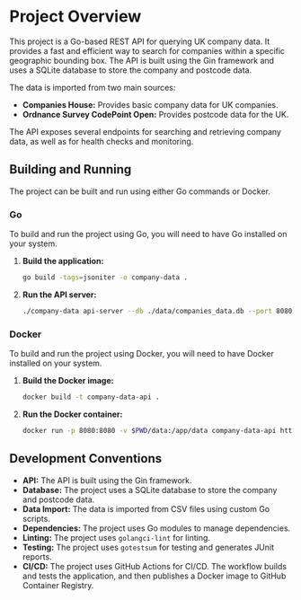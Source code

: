 # Project Overview

This project is a Go-based REST API for querying UK company data. It provides a fast and efficient way to search for companies within a specific geographic bounding box. The API is built using the Gin framework and uses a SQLite database to store the company and postcode data.

The data is imported from two main sources:

*   **Companies House:** Provides basic company data for UK companies.
*   **Ordnance Survey CodePoint Open:** Provides postcode data for the UK.

The API exposes several endpoints for searching and retrieving company data, as well as for health checks and monitoring.

## Building and Running

The project can be built and run using either Go commands or Docker.

### Go

To build and run the project using Go, you will need to have Go installed on your system.

1.  **Build the application:**

    ```sh
    go build -tags=jsoniter -o company-data .
    ```

2.  **Run the API server:**

    ```sh
    ./company-data api-server --db ./data/companies_data.db --port 8080
    ```

### Docker

To build and run the project using Docker, you will need to have Docker installed on your system.

1.  **Build the Docker image:**

    ```sh
    docker build -t company-data-api .
    ```

2.  **Run the Docker container:**

    ```sh
    docker run -p 8080:8080 -v $PWD/data:/app/data company-data-api http
    ```

## Development Conventions

*   **API:** The API is built using the Gin framework.
*   **Database:** The project uses a SQLite database to store the company and postcode data.
*   **Data Import:** The data is imported from CSV files using custom Go scripts.
*   **Dependencies:** The project uses Go modules to manage dependencies.
*   **Linting:** The project uses `golangci-lint` for linting.
*   **Testing:** The project uses `gotestsum` for testing and generates JUnit reports.
*   **CI/CD:** The project uses GitHub Actions for CI/CD. The workflow builds and tests the application, and then publishes a Docker image to GitHub Container Registry.
